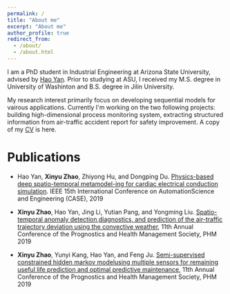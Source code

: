 ```yaml
---
permalink: /
title: "About me"
excerpt: "About me"
author_profile: true
redirect_from: 
  - /about/
  - /about.html
---
```


I am a PhD student in Industrial Engineering at Arizona State University, advised by [Hao Yan](http://www.public.asu.edu/~hyan46/). Prior to studying at ASU, I received my M.S. degree in University of Washinton and B.S. degree in Jilin University. 

My research interest primarily focus on developing sequential models for vairous applications. Currently I'm working on the two following projects: building high-dimensional process monitoring system, extracting structured information from air-traffic accident report for safety improvement. A copy of my [CV](https://xz941.github.io/assets/CV.pdf) is here. 

# Publications

- Hao Yan, **Xinyu Zhao**, Zhiyong Hu, and Dongping Du. [Physics-based deep spatio-temporal metamodel-ing for cardiac electrical conduction simulation](https://ieeexplore.ieee.org/abstract/document/8842902). IEEE 15th International Conference on AutomationScience and Engineering (CASE), 2019

- **Xinyu Zhao**, Hao Yan, Jing Li, Yutian Pang, and Yongming Liu. [Spatio-temporal anomaly detection,diagnostics,  and  prediction  of  the  air-traffic  trajectory  deviation  using  the  convective  weather](https://www.phmpapers.org/index.php/phmconf/article/view/854), 11th Annual Conference of the Prognostics and Health Management Society, PHM 2019

- **Xinyu Zhao**, Yunyi Kang, Hao Yan, and Feng Ju. [Semi-supervised constrained hidden markov modelusing  multiple  sensors  for  remaining  useful  life  prediction  and  optimal  predictive  maintenance](https://www.phmpapers.org/index.php/phmconf/article/view/851), 11th Annual Conference of the Prognostics and Health Management Society, PHM 2019

  

  


